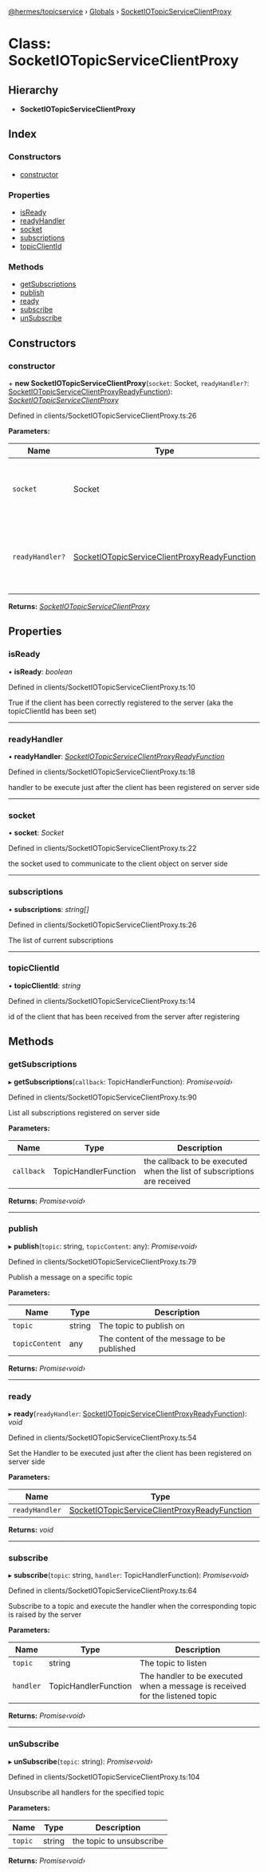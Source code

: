 [@hermes/topicservice](../README.md) › [Globals](../globals.md) › [SocketIOTopicServiceClientProxy](socketiotopicserviceclientproxy.md)

# Class: SocketIOTopicServiceClientProxy

## Hierarchy

* **SocketIOTopicServiceClientProxy**

## Index

### Constructors

* [constructor](socketiotopicserviceclientproxy.md#constructor)

### Properties

* [isReady](socketiotopicserviceclientproxy.md#isready)
* [readyHandler](socketiotopicserviceclientproxy.md#readyhandler)
* [socket](socketiotopicserviceclientproxy.md#socket)
* [subscriptions](socketiotopicserviceclientproxy.md#subscriptions)
* [topicClientId](socketiotopicserviceclientproxy.md#topicclientid)

### Methods

* [getSubscriptions](socketiotopicserviceclientproxy.md#getsubscriptions)
* [publish](socketiotopicserviceclientproxy.md#publish)
* [ready](socketiotopicserviceclientproxy.md#ready)
* [subscribe](socketiotopicserviceclientproxy.md#subscribe)
* [unSubscribe](socketiotopicserviceclientproxy.md#unsubscribe)

## Constructors

###  constructor

\+ **new SocketIOTopicServiceClientProxy**(`socket`: Socket, `readyHandler?`: [SocketIOTopicServiceClientProxyReadyFunction](../interfaces/socketiotopicserviceclientproxyreadyfunction.md)): *[SocketIOTopicServiceClientProxy](socketiotopicserviceclientproxy.md)*

Defined in clients/SocketIOTopicServiceClientProxy.ts:26

**Parameters:**

Name | Type | Description |
------ | ------ | ------ |
`socket` | Socket | The socket used to connect to the topicservice server |
`readyHandler?` | [SocketIOTopicServiceClientProxyReadyFunction](../interfaces/socketiotopicserviceclientproxyreadyfunction.md) | The handler to be executed just after the client has been registered  |

**Returns:** *[SocketIOTopicServiceClientProxy](socketiotopicserviceclientproxy.md)*

## Properties

###  isReady

• **isReady**: *boolean*

Defined in clients/SocketIOTopicServiceClientProxy.ts:10

True if the client has been correctly registered to the server (aka the topicClientId has been set)

___

###  readyHandler

• **readyHandler**: *[SocketIOTopicServiceClientProxyReadyFunction](../interfaces/socketiotopicserviceclientproxyreadyfunction.md)*

Defined in clients/SocketIOTopicServiceClientProxy.ts:18

handler to be execute just after the client has been registered on server side

___

###  socket

• **socket**: *Socket*

Defined in clients/SocketIOTopicServiceClientProxy.ts:22

the socket used to communicate to the client object on server side

___

###  subscriptions

• **subscriptions**: *string[]*

Defined in clients/SocketIOTopicServiceClientProxy.ts:26

The list of current subscriptions

___

###  topicClientId

• **topicClientId**: *string*

Defined in clients/SocketIOTopicServiceClientProxy.ts:14

id of the client that has been received from the server after registering

## Methods

###  getSubscriptions

▸ **getSubscriptions**(`callback`: TopicHandlerFunction): *Promise‹void›*

Defined in clients/SocketIOTopicServiceClientProxy.ts:90

List all subscriptions registered on server side

**Parameters:**

Name | Type | Description |
------ | ------ | ------ |
`callback` | TopicHandlerFunction | the callback to be executed when the list of subscriptions are received  |

**Returns:** *Promise‹void›*

___

###  publish

▸ **publish**(`topic`: string, `topicContent`: any): *Promise‹void›*

Defined in clients/SocketIOTopicServiceClientProxy.ts:79

Publish a message on a specific topic

**Parameters:**

Name | Type | Description |
------ | ------ | ------ |
`topic` | string | The topic to publish on |
`topicContent` | any | The content of the message to be published  |

**Returns:** *Promise‹void›*

___

###  ready

▸ **ready**(`readyHandler`: [SocketIOTopicServiceClientProxyReadyFunction](../interfaces/socketiotopicserviceclientproxyreadyfunction.md)): *void*

Defined in clients/SocketIOTopicServiceClientProxy.ts:54

Set the Handler to be executed just after the client has been registered on server side

**Parameters:**

Name | Type | Description |
------ | ------ | ------ |
`readyHandler` | [SocketIOTopicServiceClientProxyReadyFunction](../interfaces/socketiotopicserviceclientproxyreadyfunction.md) |   |

**Returns:** *void*

___

###  subscribe

▸ **subscribe**(`topic`: string, `handler`: TopicHandlerFunction): *Promise‹void›*

Defined in clients/SocketIOTopicServiceClientProxy.ts:64

Subscribe to a topic and execute the handler when the corresponding topic is raised by the server

**Parameters:**

Name | Type | Description |
------ | ------ | ------ |
`topic` | string | The topic to listen |
`handler` | TopicHandlerFunction | The handler to be executed when a message is received for the listened topic  |

**Returns:** *Promise‹void›*

___

###  unSubscribe

▸ **unSubscribe**(`topic`: string): *Promise‹void›*

Defined in clients/SocketIOTopicServiceClientProxy.ts:104

Unsubscribe all handlers for the specified topic

**Parameters:**

Name | Type | Description |
------ | ------ | ------ |
`topic` | string | the topic to unsubscribe  |

**Returns:** *Promise‹void›*
